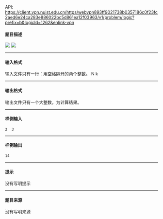API: https://client.vpn.nuist.edu.cn/https/webvpn893ff9021738b0357186c0f23fc2aed6e24ca283e886022bc5d861ea12f03963/v1/problem/logic?prefix=b&logicId=1262&enlink-vpn

#### 题目描述

![](../file/1262_0.jpg) ![](../file/1262_1.jpg)

---

#### 输入格式

输入文件只有一行：用空格隔开的两个整数。 N k

---

#### 输出格式

输出文件只有一个大整数，为计算结果。

---

#### 样例输入
```
2  3

```

---

#### 样例输出
```
14

```

---

#### 提示

没有写明提示

---

#### 题目来源

没有写明来源